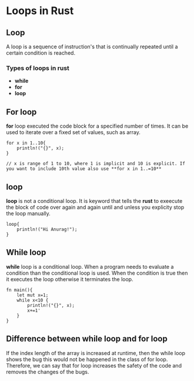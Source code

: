# Loops in Rust

## Loop
A loop is a sequence of instruction's that is continually repeated until a certain condition is reached.

### Types of loops in rust
* **while**
* **for**
* **loop**

## For loop
**for** loop executed the code block for a specified number of times. It can be used to iterate over a fixed set of values, such as array.
```
for x in 1..10{
    println!("{}", x);
}

// x is range of 1 to 10, where 1 is implicit and 10 is explicit. If you want to include 10th value also use **for x in 1..=10**
```

## loop
**loop** is not a conditional loop. It is keyword that tells the **rust** to exeecute the block of code over again and again until and unless you explicity stop the loop manually.
```
loop{
    println!("Hi Anurag!");
}
```

## While loop
**while** loop is a conditional loop. When a program needs to evaluate a condition than the conditional loop is used. When the condition is true then it executes the loop otherwise it terminates the loop.
```
fn main(){
    let mut x=1;
    while x<10 {
        println!("{}", x);
        x+=1'
    }
}
```

## Difference between while loop and for loop
If the index length of the array is increased at runtime, then the while loop shows the bug this would not be happened in the class of for loop. Therefore, we can say that for loop increases the safety of the code and removes the changes of the bugs.
